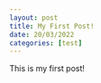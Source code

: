 ```yaml
---
layout: post
title: My First Post!
date: 20/03/2022
categories: [test]
---
```

This is my first post! 